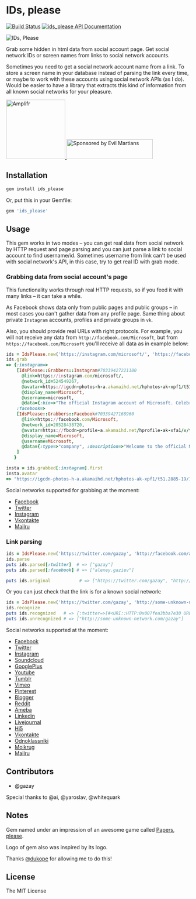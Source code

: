 # IDs, please

[![Build Status](https://travis-ci.org/gazay/ids_please.svg)](https://codeclimate.com/github/gazay/ids_please) [![ids_please API Documentation](https://www.omniref.com/ruby/gems/ids_please.png)](https://www.omniref.com/ruby/gems/ids_please)

![IDs, Please](https://raw.githubusercontent.com/gazay/ids_please/gh-pages/doc/ids-grey.png)

Grab some hidden in html data from social account page. Get social network IDs or screen names from links to social network accounts.

Sometimes you need to get a social network account name from a link. To store a screen name in your database instead of parsing the link every time,
or maybe to work with these accounts using social network APIs (as I do).
Would be easier to have a library that extracts this kind of information
from all known social networks for your pleasure.

<a href="https://amplifr.com/?utm_source=ids_please-gem">
<img src="https://amplifr.com/logo.png" alt="Amplifr" width="162" height="162">
</a>

<a href="https://evilmartians.com/?utm_source=ids_please">
<img src="https://evilmartians.com/badges/sponsored-by-evil-martians.svg" alt="Sponsored by Evil Martians" width="236" height="54">
</a>

## Installation

```bash
gem install ids_please
```

Or, put this in your Gemfile:

```ruby
gem 'ids_please'
```

## Usage

This gem works in two modes – you can get real data from social network by HTTP request and page parsing
and you can just parse a link to social account to find username/id. Sometimes username from link can't be
used with social network's API, in this case, try to get real ID with grab mode.

### Grabbing data from social account's page

This functionality works through real HTTP requests, so if you feed it with many links – it can take a while.

As Facebook shows data only from public pages and public groups – in most cases you can't gather data from
any profile page. Same thing about private `Instagram` accounts, profiles and private groups in `vk`.

Also, you should provide real URLs with right protocols. For example, you will not receive any data from `http://facebook.com/Microsoft`,
but from `https://facebook.com/Microsoft` you'll receive all data as in example below:

```ruby
ids = IdsPlease.new('https://instagram.com/microsoft/', 'https://facebook.com/Microsoft')
ids.grab
=> {:instagram=>
    [IdsPlease::Grabbers::Instagram#70339427221180
      @link=https://instagram.com/microsoft/,
      @network_id=524549267,
      @avatar=https://igcdn-photos-h-a.akamaihd.net/hphotos-ak-xpf1/t51.2885-19/10729318_654650964633655_619168277_a.jpg,
      @display_name=Microsoft,
      @username=microsoft,
      @data={:bio=>"The official Instagram account of Microsoft. Celebrating people who break boundaries, achieve their goals, and #DoMore every day.", :website=>"http://msft.it/MSFTDoMore"}],
    :facebook=>
    [IdsPlease::Grabbers::Facebook#70339427168960
      @link=https://facebook.com/Microsoft,
      @network_id=20528438720,
      @avatar=https://fbcdn-profile-a.akamaihd.net/hprofile-ak-xfa1/v/t1.0-1/394366_10151053222893721_1961351328_n.jpg?oh=f3efc47a669cf291221ca421eaf016fb&oe=55C61365&__gda__=1440162054_3bf920ed0b4c0c7873c4ec44affcec15,
      @display_name=Microsoft,
      @username=Microsoft,
      @data={:type=>"company", :description=>"Welcome to the official Microsoft Facebook page, your source for news and conversation about..."}
    ]
   }

insta = ids.grabbed[:instagram].first
insta.avatar
=> "https://igcdn-photos-h-a.akamaihd.net/hphotos-ak-xpf1/t51.2885-19/10729318_654650964633655_619168277_a.jpg"
```

Social networks supported for grabbing at the moment:

* [Facebook](https://www.facebook.com)
* [Twitter](https://www.twitter.com)
* [Instagram](http://instagram.com)
* [Vkontakte](https://vk.com)
* [Mailru](https://my.mail.ru)

### Link parsing

```ruby
ids = IdsPlease.new('https://twitter.com/gazay', 'http://facebook.com/alexey.gaziev')
ids.parse
puts ids.parsed[:twitter]  # => ["gazay"]
puts ids.parsed[:facebook] # => ["alexey.gaziev"]

puts ids.original           # => ["https://twitter.com/gazay", "http://facebook.com/alexey.gaziev"]
```

Or you can just check that the link is for a known social network:

```ruby
ids = IdsPlease.new('https://twitter.com/gazay', 'http://some-unknown-network.com/gazay')
ids.recognize
puts ids.recognized   # => {:twitter=>[#<URI::HTTP:0x007fea3bba7e30 URL:http://twitter.com/gazay>]}
puts ids.unrecognized # => ["http://some-unknown-network.com/gazay"]
```

Social networks supported at the moment:

* [Facebook](https://www.facebook.com)
* [Twitter](https://twitter.com)
* [Instagram](http://instagram.com)
* [Soundcloud](http://soundcloud.com)
* [GooglePlus](https://plus.google.com)
* [Youtube](http://www.youtube.com)
* [Tumblr](http://tumblr.com)
* [Vimeo](http://vimeo.com)
* [Pinterest](http://pinterest.com)
* [Blogger](http://blogger.com)
* [Reddit](http://reddit.com)
* [Ameba](http://ameblo.jp)
* [Linkedin](http://linkedin.com)
* [Livejournal](http://livejournal.com)
* [Hi5](http://hi5.com)
* [Vkontakte](http://vk.com)
* [Odnoklassniki](http://odnoklassniki.ru)
* [Moikrug](https://moikrug.ru)
* [Mailru](https://my.mail.ru)

## Contributors

* @gazay

Special thanks to @ai, @yaroslav, @whitequark

## Notes

Gem named under an impression of an awesome game called [Papers, please](http://papersplea.se/).

Logo of gem also was inspired by its logo.

Thanks [@dukope](https://twitter.com/dukope) for allowing me to do this!

## License

The MIT License
